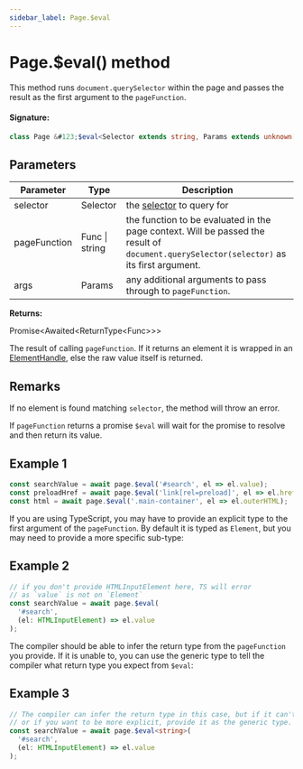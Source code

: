 ```yaml
---
sidebar_label: Page.$eval
---
```


# Page.$eval() method

This method runs `document.querySelector` within the page and passes the result as the first argument to the `pageFunction`.

#### Signature:

```typescript
class Page &#123;$eval<Selector extends string, Params extends unknown[], Func extends EvaluateFuncWith<NodeFor<Selector>, Params> = EvaluateFuncWith<NodeFor<Selector>, Params>>(selector: Selector, pageFunction: Func | string, ...args: Params): Promise<Awaited<ReturnType<Func>>>;&#125;
```

## Parameters

| Parameter    | Type           | Description                                                                                                                                         |
| ------------ | -------------- | --------------------------------------------------------------------------------------------------------------------------------------------------- |
| selector     | Selector       | the [selector](https://developer.mozilla.org/en-US/docs/Web/CSS/CSS_Selectors) to query for                                                         |
| pageFunction | Func \| string | the function to be evaluated in the page context. Will be passed the result of <code>document.querySelector(selector)</code> as its first argument. |
| args         | Params         | any additional arguments to pass through to <code>pageFunction</code>.                                                                              |

**Returns:**

Promise&lt;Awaited&lt;ReturnType&lt;Func&gt;&gt;&gt;

The result of calling `pageFunction`. If it returns an element it is wrapped in an [ElementHandle](./puppeteer.elementhandle.md), else the raw value itself is returned.

## Remarks

If no element is found matching `selector`, the method will throw an error.

If `pageFunction` returns a promise `$eval` will wait for the promise to resolve and then return its value.

## Example 1

```ts
const searchValue = await page.$eval('#search', el => el.value);
const preloadHref = await page.$eval('link[rel=preload]', el => el.href);
const html = await page.$eval('.main-container', el => el.outerHTML);
```

If you are using TypeScript, you may have to provide an explicit type to the first argument of the `pageFunction`. By default it is typed as `Element`, but you may need to provide a more specific sub-type:

## Example 2

```ts
// if you don't provide HTMLInputElement here, TS will error
// as `value` is not on `Element`
const searchValue = await page.$eval(
  '#search',
  (el: HTMLInputElement) => el.value
);
```

The compiler should be able to infer the return type from the `pageFunction` you provide. If it is unable to, you can use the generic type to tell the compiler what return type you expect from `$eval`:

## Example 3

```ts
// The compiler can infer the return type in this case, but if it can't
// or if you want to be more explicit, provide it as the generic type.
const searchValue = await page.$eval<string>(
  '#search',
  (el: HTMLInputElement) => el.value
);
```
